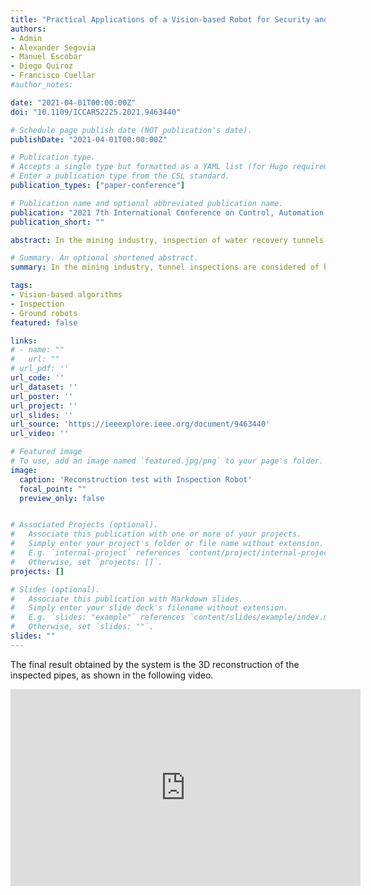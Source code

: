 ```yaml
---
title: "Practical Applications of a Vision-based Robot for Security and Safety of Tailings Tunnels Infrastructure in the Mining Industry"
authors:
- Admin
- Alexander Segovia
- Manuel Escobar
- Diego Quiroz
- Francisco Cuellar
#author_notes:

date: "2021-04-01T00:00:00Z"
doi: "10.1109/ICCAR52225.2021.9463440"

# Schedule page publish date (NOT publication's date).
publishDate: "2021-04-01T00:00:00Z"

# Publication type.
# Accepts a single type but formatted as a YAML list (for Hugo requirements).
# Enter a publication type from the CSL standard.
publication_types: ["paper-conference"]

# Publication name and optional abbreviated publication name.
publication: "2021 7th International Conference on Control, Automation and Robotics (ICCAR)"
publication_short: ""

abstract: In the mining industry, inspection of water recovery tunnels from tailings ponds is a critical activity in order to prevent disasters that could harm personnel, the environment and the infrastructure. Tunnel inspections are considered of high risk due to hazardous conditions such as working near water sources, inside confined spaces and the presence of toxic gases. We propose the use of a vision-based robotic vehicle for water recovery tunnels inspection, improving the security and safety of this high risk but required task. This paper describesthe experience of performing a remote inspection of a tailing pond water recovery tunnel using a robot. The identification of challenges, the establishment of a inspection plan, the remote inspection methodology and the safety regulations required in the mining industry are detailed. After evaluating the performance of the inspection robot in field, the need for a 3D reconstruction functionality in order to improve the tunnel diagnosis was identified. The design, preliminary test and results of the performance of a 3D reconstruction module for the inspection robot are presented and discussed.

# Summary. An optional shortened abstract.
summary: In the mining industry, tunnel inspections are considered of high risk due to hazardous conditions. We propose the use of a vision-based robotic vehicle improving the security and safety of this task.

tags:
- Vision-based algorithms
- Inspection
- Ground robots
featured: false

links: 
# - name: ""
#   url: ""
# url_pdf: ''
url_code: ''
url_dataset: ''
url_poster: ''
url_project: ''
url_slides: ''
url_source: 'https://ieeexplore.ieee.org/document/9463440'
url_video: ''

# Featured image
# To use, add an image named `featured.jpg/png` to your page's folder. 
image:
  caption: 'Reconstruction test with Inspection Robot'
  focal_point: ""
  preview_only: false


# Associated Projects (optional).
#   Associate this publication with one or more of your projects.
#   Simply enter your project's folder or file name without extension.
#   E.g. `internal-project` references `content/project/internal-project/index.md`.
#   Otherwise, set `projects: []`.
projects: []

# Slides (optional).
#   Associate this publication with Markdown slides.
#   Simply enter your slide deck's filename without extension.
#   E.g. `slides: "example"` references `content/slides/example/index.md`.
#   Otherwise, set `slides: ""`.
slides: ""
---
```

The final result obtained by the system is the 3D reconstruction of the inspected pipes, as shown in the following video. 

<div style="text-align:center;">
<iframe width="560" height="315" src="https://www.youtube.com/embed/GthN1tUs7IU?si=Qlc8H-M-CLLpn4qn" title="YouTube video player" frameborder="0" allow="accelerometer; autoplay; clipboard-write; encrypted-media; gyroscope; picture-in-picture; web-share" allowfullscreen></iframe>
</div>